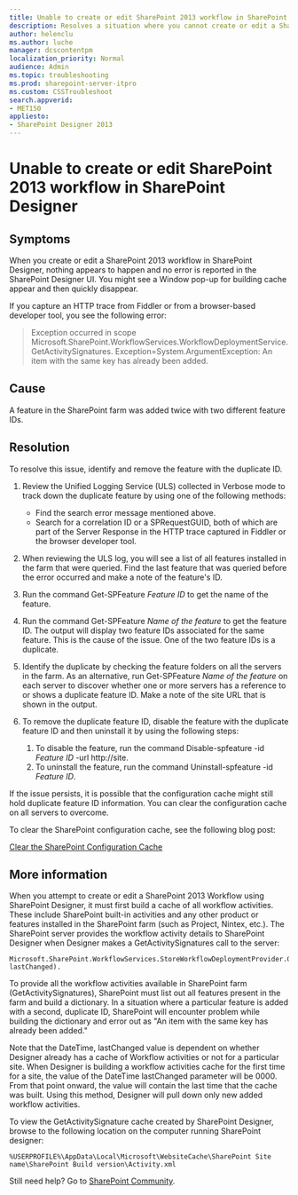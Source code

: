 ```yaml
---
title: Unable to create or edit SharePoint 2013 workflow in SharePoint Designer
description: Resolves a situation where you cannot create or edit a SharePoint 2013 workflow in SharePoint Designer. 
author: helenclu
ms.author: luche
manager: dcscontentpm
localization_priority: Normal
audience: Admin
ms.topic: troubleshooting
ms.prod: sharepoint-server-itpro
ms.custom: CSSTroubleshoot
search.appverid: 
- MET150
appliesto:
- SharePoint Designer 2013
---
```


# Unable to create or edit SharePoint 2013 workflow in SharePoint Designer

## Symptoms
When you create or edit a SharePoint 2013 workflow in SharePoint Designer, nothing appears to happen and no error is reported in the SharePoint Designer UI. You might see a Window pop-up for building cache appear and then quickly disappear.

If you capture an HTTP trace from Fiddler or from a browser-based developer tool, you see the following error:

> Exception occurred in scope<br />Microsoft.SharePoint.WorkflowServices.WorkflowDeploymentService.GetActivitySignatures. Exception=System.ArgumentException: An item with the same key has already been added.

## Cause
A feature in the SharePoint farm was added twice with two different feature IDs.

## Resolution
To resolve this issue, identify and remove the feature with the duplicate ID.

1. Review the Unified Logging Service (ULS) collected in Verbose mode to track down the duplicate feature by using one of the following methods: 
   - Find the search error message mentioned above.
   - Search for a correlation ID or a SPRequestGUID, both of which are part of the Server Response in the HTTP trace captured in Fiddler or the browser developer tool.

2. When reviewing the ULS log, you will see a list of all features installed in the farm that were queried. Find the last feature that was queried before the error occurred and make a note of the feature's ID.

3. Run the command Get-SPFeature *Feature ID* to get the name of the feature.

4. Run the command Get-SPFeature *Name of the feature* to get the feature ID. The output will display two feature IDs associated for the same feature. This is the cause of the issue. One of the two feature IDs is a duplicate.

5. Identify the duplicate by checking the feature folders on all the servers in the farm. As an alternative, run Get-SPFeature *Name of the feature* on each server to discover whether one or more servers has a reference to or shows a duplicate feature ID. Make a note of the site URL that is shown in the output.

6. To remove the duplicate feature ID, disable the feature with the duplicate feature ID and then uninstall it by using the following steps: 
   1. To disable the feature, run the command Disable-spfeature -id *Feature ID* -url http://site.
   2. To uninstall the feature, run the command Uninstall-spfeature -id *Feature ID*.

If the issue persists, it is possible that the configuration cache might still hold duplicate feature ID information. You can clear the configuration cache on all servers to overcome.

To clear the SharePoint configuration cache, see the following blog post:

[Clear the SharePoint Configuration Cache](/archive/blogs/josrod/clear-the-sharepoint-configuration-cache)

## More information
When you attempt to create or edit a SharePoint 2013 Workflow using SharePoint Designer, it must first build a cache of all workflow activities. These include SharePoint built-in activities and any other product or features installed in the SharePoint farm (such as Project, Nintex, etc.). The SharePoint server provides the workflow activity details to SharePoint Designer when Designer makes a GetActivitySignatures call to the server:

```
Microsoft.SharePoint.WorkflowServices.StoreWorkflowDeploymentProvider.GetActivitySignatures(DateTime lastChanged).
```

To provide all the workflow activities available in SharePoint farm (GetActivitySignatures), SharePoint must list out all features present in the farm and build a dictionary. In a situation where a particular feature is added with a second, duplicate ID, SharePoint will encounter problem while building the dictionary and error out as "An item with the same key has already been added."

Note that the DateTime, lastChanged value is dependent on whether Designer already has a cache of Workflow activities or not for a particular site. When Designer is building a workflow activities cache for the first time for a site, the value of the DateTime lastChanged parameter will be 0000. From that point onward, the value will contain the last time that the cache was built. Using this method, Designer will pull down only new added workflow activities.

To view the GetActivitySignature cache created by SharePoint Designer, browse to the following location on the computer running SharePoint designer:

```
%USERPROFILE%\AppData\Local\Microsoft\WebsiteCache\SharePoint Site name\SharePoint Build version\Activity.xml
```

Still need help? Go to [SharePoint Community](https://techcommunity.microsoft.com/t5/sharepoint/ct-p/SharePoint).